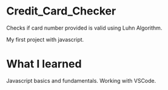 # Credit_Card_Checker

Checks if card number provided is valid using Luhn Algorithm.

My first project with javascript.

# What I learned
Javascript basics and fundamentals.
Working with VSCode.
